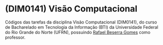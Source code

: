 # (DIM0141) Visão Computacional
Códigos das tarefas da disciplina Visão Computacional (DIM0141), do curso de Bacharelado em Tecnologia da Informação (BTI) da Universidade Federal do Rio Grande do Norte (UFRN), possuindo [Rafael Beserra Gomes](https://github.com/rafaelbes) como professor.
